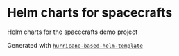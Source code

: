 # Helm charts for spacecrafts

Helm charts for the spacecrafts demo project

Generated with [`hurricane-based-helm-template`](https://github.com/Blueshoe/hurricane-based-helm-template)